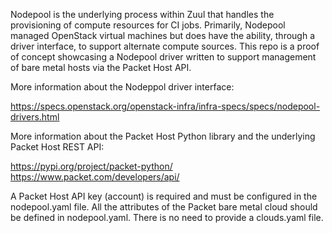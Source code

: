 
Nodepool is the underlying process within Zuul that handles the provisioning of compute resources for CI jobs. Primarily, Nodepool managed OpenStack virtual machines but does have the ability, through a driver interface, to support alternate compute sources. This repo is a proof of concept showcasing a Nodepool driver written to support management of bare metal hosts via the Packet Host API.

More information about the Nodeppol driver interface:

https://specs.openstack.org/openstack-infra/infra-specs/specs/nodepool-drivers.html 

More information about the Packet Host Python library and the underlying Packet Host REST API:

https://pypi.org/project/packet-python/
https://www.packet.com/developers/api/

A Packet Host API key (account) is required and must be configured in the nodepool.yaml file. All the attributes of the Packet bare metal cloud should be defined in nodepool.yaml. There is no need to provide a clouds.yaml file.
